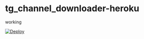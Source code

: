 # tg_channel_downloader-heroku

working

[![Deploy](https://www.herokucdn.com/deploy/button.svg)](https://heroku.com/deploy)
